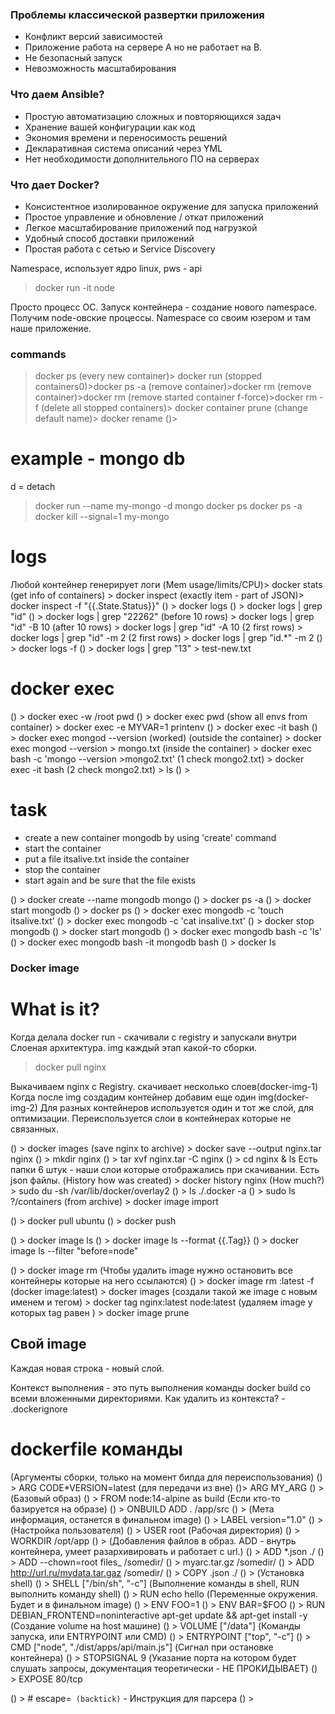 ### Проблемы классической развертки приложения

- Конфликт версий зависимостей
- Приложение работа на сервере А но не работает на В.
- Не безопасный запуск
- Невозможность масштабирования

### Что даем Ansible?

- Простую автоматизацию сложных и повторяющихся задач
- Хранение вашей конфигурации как код
- Экономия времени и переносимость решений
- Декларативная система описаний через YML
- Нет необходимости дополнительного ПО на серверах

### Что дает Docker?

- Консистентное изолированное окружение для запуска приложений
- Простое управление и обновление / откат приложений
- Легкое масштабирование приложений под нагрузкой
- Удобный способ доставки приложений
- Простая работа с сетью и Service Discovery

Namespace, использует ядро linux,
pws - api

> docker run -it node

Просто процесс ОС.
Запуск контейнера - создание нового namespace.
Получим node-овские процессы. Namespace со своим юзером и там наше приложение.

### commands

> docker ps
> (every new container)> docker run
> (stopped containers0)>docker ps -a
> (remove container)>docker rm <name>
> (remove container)>docker rm <id>
> (remove started container f-force)>docker rm <name> -f
> (delete all stopped containers)> docker container prune
> (change default name)> docker rename <old-name> <newname>
> ()>

# example - mongo db

d = detach

> docker run --name my-mongo -d mongo
> docker ps
> docker ps -a
> docker kill --signal=1 my-mongo

# logs

Любой контейнер генерирует логи
(Mem usage/limits/CPU)> docker stats
(get info of containers) > docker inspect <name>
(exactly item - part of JSON)> docker inspect -f "{{.State.Status}}" <name>
() > docker logs <name>
() > docker logs <name> | grep "id"
() > docker logs <name> | grep "22262"
(before 10 rows) > docker logs <name> | grep "id" -B 10
(after 10 rows) > docker logs <name> | grep "id" -A 10
(2 first rows) > docker logs <name> | grep "id" -m 2
(2 first rows) > docker logs <name> | grep "id.\*" -m 2
() > docker logs <name> -f
() > docker logs <name> | grep "13" > test-new.txt

# docker exec

() > docker exec -w /root <name> pwd
() > docker exec <name> pwd
(show all envs from container) > docker exec -e MYVAR=1 <name> printenv
() > docker exec -it <name> bash
() > docker exec <name> mongod --version (worked)
(outside the container) > docker exec <name> mongod --version > mongo.txt
(inside the container) > docker exec <name> bash -c 'mongo --version >mongo2.txt'
(1 check mongo2.txt) > docker exec -it <name> bash
(2 check mongo2.txt) > ls
() >

# task

- create a new container mongodb by using 'create' command
- start the container
- put a file itsalive.txt inside the container
- stop the container
- start again and be sure that the file exists

() > docker create --name mongodb mongo
() > docker ps -a
() > docker start mongodb
() > docker ps
() > docker exec mongodb -c 'touch itsalive.txt'
() > docker exec mongodb -c 'cat insalive.txt'
() > docker stop mongodb
() > docker start mongodb
() > docker exec mongodb bash -c 'ls'
() > docker exec mongodb bash -it mongodb bash
() > docker ls

### Docker image

# What is it?

Когда делала docker run - скачивали с registry и запускали внутри
Слоеная архитектура. img каждый этап какой-то сборки.

> docker pull nginx

Выкачиваем nginx с Registry. скачивает несколько слоев(docker-img-1)
Когда после img создадим контейнер добавим еще один img(docker-img-2)
Для разных контейнеров используется один и тот же слой, для оптимизации.
Переиспользуется слои в контейнерах которые не связанных.

() > docker images
(save nginx to archive) > docker save --output nginx.tar nginx
() > mkdir nginx
() > tar xvf nginx.tar -C nginx
() > cd nginx & ls
Есть папки 6 штук - наши слои которые отображались при скачивании. Есть json файлы.
(History how was created) > docker history nginx
(How much?) > sudo du -sh /var/lib/docker/overlay2
() > ls ./.docker -a
() > sudo ls ?/containers
(from archive) > docker image import

() > docker pull ubuntu
() > docker push <name>

() > docker image ls
() > docker image ls --format {{.Tag}}
() > docker image ls --filter "before=node"

() > docker image rm <name>
(Чтобы удалить image нужно остановить все контейнеры которые на него ссылаются)
() > docker image rm <name>:latest -f
(docker image:latest) > docker images
(создали такой же image с новым именем и тегом) > docker tag nginx:latest node:latest
(удаляем image у которых tag равен <none>) > docker image prune

## Свой image

Каждая новая строка - новый слой.

Контекст выполнения - это путь выполнения команды docker build со всеми вложенными директориями. Как удалить из контекста? - .dockerignore

# dockerfile команды

(Аргументы сборки, только на момент билда для переиспользования)
() > ARG CODE*VERSION=latest
(для передачи из вне)
()> ARG MY_ARG
() >
(Базовый образ)
() > FROM node:14-alpine as build
(Если кто-то базируется на образе)
() > ONBUILD ADD . /app/src
() >
(Мета информация, останется в финальном image)
() > LABEL version="1.0"
() >
(Настройка пользователя)
() > USER root
(Рабочая директория)
() > WORKDIR /opt/app
() >
(Добавления файлов в образ. ADD - внутрь контейнера, умеет разархивировать и работает с url.)
() > ADD *.json ./
() > ADD --chown=root files\_ /somedir/
() > myarc.tar.gz /somedir/
() > ADD http://url.ru/mydata.tar.gaz /somedir/
() > COPY .json ./
() >
(Установка shell)
() > SHELL ["/bin/sh", "-c"]
(Выполнение команды в shell, RUN выполнить команду shell)
() > RUN echo hello
(Переменные окружения. Будет и в финальном image)
() > ENV FOO=1
() > ENV BAR=$FOO
() > RUN DEBIAN_FRONTEND=noninteractive apt-get update && apt-get install -y
(Создание volume на host машине)
() > VOLUME ["/data"]
(Команды запуска, или ENTRYPOINT или CMD)
() > ENTRYPOINT ["top", "-c"]
() > CMD ["node", "./dist/apps/api/main.js"]
(Сигнал при остановке контейнера)
() > STOPSIGNAL 9
(Указание порта на котором будет слушать запросы, документация теоретически - НЕ ПРОКИДЫВАЕТ)
() > EXPOSE 80/tcp

() > # escape=` (backtick)` - Инструкция для парсера
() >
